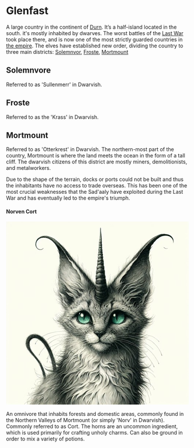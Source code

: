 # Glenfast
A large country in the continent of [Durn](durn.md#durn). It’s a half-island located in the south. it's mostly inhabited by dwarves. The worst battles of the [Last War](the-last-war.md#the-last-war) took place there, and is now one of the most strictly guarded countries in [the empire](the-empire.md#the-sadaaly-empire). The elves have established new order, dividing the country to three main districts: [Solemnvor](#solemnvor), [Froste](#froste), [Mortmount](#mortmount)

## Solemnvore
Referred to as 'Sullenmerr' in Dwarvish.

## Froste
Referred to as the 'Krass' in Dwarvish.

## Mortmount
Referred to as 'Otterkrest' in Dwarvish. The northern-most part of the country, Mortmount is where the land meets the ocean in the form of a tall cliff. The dwarvish citizens of this district are mostly miners, demolitionists, and metalworkers.

Due to the shape of the terrain, docks or ports could not be built and thus the inhabitants have no access to trade overseas. This has been one of the most crucial weaknesses that the Sad'aaly have exploited during the Last War and has eventually led to the empire's triumph.

#### Norven Cort

[![norven cort](../assets/images/norven-cort.jpg)](../assets/images/norven-cort.png)

An omnivore that inhabits forests and domestic areas, commonly found in the Northern Valleys of Mortmount (or simply 'Norv' in Dwarvish). Commonly referred to as Cort.
The horns are an uncommon ingredient, which is used primarily for crafting unholy charms. Can also be ground in order to mix a variety of potions.
